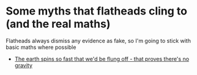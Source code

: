 # Some myths that flatheads cling to (and the real maths)

Flatheads always dismiss any evidence as fake, so I'm going to stick with basic maths where possible

- [The earth spins so fast that we'd be flung off - that proves there's no gravity](earth-spins-fast.md)
